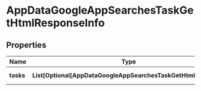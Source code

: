 # AppDataGoogleAppSearchesTaskGetHtmlResponseInfo


## Properties

| Name | Type | Description | Notes |
|------------ | ------------- | ------------- | -------------|
**tasks** | **List[Optional[AppDataGoogleAppSearchesTaskGetHtmlTaskInfo]]** | array of tasks |[optional]|